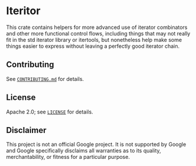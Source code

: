 # Iteritor

This crate contains helpers for more advanced use of iterator combinators and
other more functional control flows, including things that may not really fit
in the std iterator library or itertools, but nonetheless help make some things
easier to express without leaving a perfectly good iterator chain.

## Contributing

See [`CONTRIBUTING.md`](CONTRIBUTING.md) for details.

## License

Apache 2.0; see [`LICENSE`](LICENSE) for details.

## Disclaimer

This project is not an official Google project. It is not supported by
Google and Google specifically disclaims all warranties as to its quality,
merchantability, or fitness for a particular purpose.